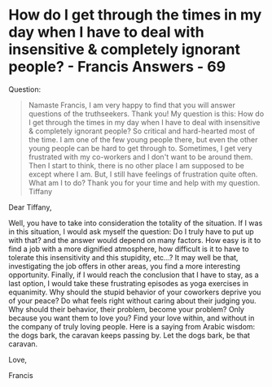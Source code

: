 # How do I get through the times in my day when I have to deal with insensitive & completely ignorant people? - Francis Answers - 69

Question:

>Namaste Francis, I am very happy to find that you will answer questions of the truthseekers. Thank you! My question is this: How do I get through the times in my day when I have to deal with insensitive & completely ignorant people? So critical and hard-hearted most of the time. I am one of the few young people there, but even the other young people can be hard to get through to. Sometimes, I get very frustrated with my co-workers and I don't want to be around them. Then I start to think, there is no other place I am supposed to be except where I am. But, I still have feelings of frustration quite often. What am I to do? Thank you for your time and help with my question. Tiffany

Dear Tiffany,

Well, you have to take into consideration the totality of the situation. If I was in this situation, I would ask myself the question: Do I truly have to put up with that? and the answer would depend on many factors. How easy is it to find a job with a more dignified atmosphere, how difficult is it to have to tolerate this insensitivity and this stupidity, etc...? It may well be that, investigating the job offers in other areas, you find a more interesting opportunity. Finally, if I would reach the conclusion that I have to stay, as a last option, I would take these frustrating episodes as yoga exercises in equanimity. Why should the stupid behavior of your coworkers deprive you of your peace? Do what feels right without caring about their judging you. Why should their behavior, their problem, become your problem? Only because you want them to love you? Find your love within, and without in the company of truly loving people. Here is a saying from Arabic wisdom: the dogs bark, the caravan keeps passing by. Let the dogs bark, be that caravan.

Love,

Francis

